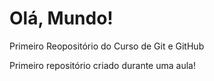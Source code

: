 # Olá, Mundo!
 Primeiro Reopositório do Curso de Git e GitHub

 Primeiro repositório criado durante uma aula!
